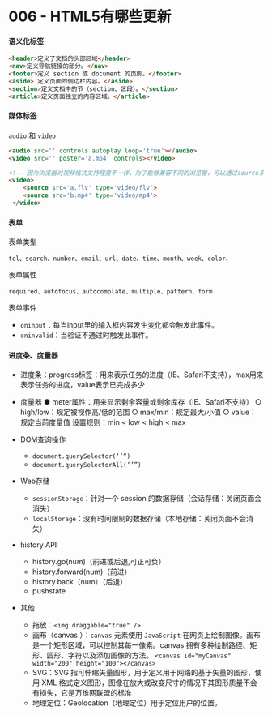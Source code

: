 # 006 - HTML5有哪些更新

#### 语义化标签

```html
<header>定义了文档的头部区域</header>
<nav>定义导航链接的部分。</nav>
<footer>定义 section 或 document 的页脚。</footer>
<aside>	定义页面的侧边栏内容。</aside>
<section>定义文档中的节（section、区段）。</section>
<article>定义页面独立的内容区域。</article>
```

#### 媒体标签

`audio` 和 `video`

```html
<audio src='' controls autoplay loop='true'></audio>
<video src='' poster='a.mp4' controls></video>

<!-- 因为浏览器对视频格式支持程度不一样，为了能够兼容不同的浏览器，可以通过source来指定视频源。 -->
<video>
    <source src='a.flv' type='video/flv'>
    <source src='b.mp4' type='video/mp4'>
 </video>
```

#### 表单

表单类型

`tel、search、number、email、url、date、time、month、week、color、`

表单属性

`required、autofocus、autocomplate、multiple、pattern、form`

表单事件

- `oninput`：每当input里的输入框内容发生变化都会触发此事件。
- `oninvalid`：当验证不通过时触发此事件。

#### 进度条、度量器

- 进度条：progress标签：用来表示任务的进度（IE、Safari不支持），max用来表示任务的进度，value表示已完成多少
- 度量器 ● meter属性：用来显示剩余容量或剩余库存（IE、Safari不支持）
  ○ high/low：规定被视作高/低的范围
  ○ max/min：规定最大/小值
  ○ value：规定当前度量值 设置规则：min < low < high < max

- DOM查询操作

    - `document.querySelector(‘’“)`
    - `document.querySelectorAll(‘’”)`

- Web存储

    - `sessionStorage`：针对一个 session 的数据存储（会话存储：关闭页面会消失）
    - `localStorage`：没有时间限制的数据存储（本地存储：关闭页面不会消失）

- history API

    - history.go(num)（前进或后退,可正可负）
    - history.forward(num)（前进）
    - history.back（num）（后退）
    - pushstate

- 其他

    - 拖放：`<img draggable="true" />`
    - 画布（canvas ）：`canvas` 元素使用 `JavaScript` 在网页上绘制图像。画布是一个矩形区域，可以控制其每一像素。canvas
      拥有多种绘制路径、矩形、圆形、字符以及添加图像的方法。          `<canvas id="myCanvas" width="200" height="100"></canvas>`
    - SVG：SVG 指可伸缩矢量图形，用于定义用于网络的基于矢量的图形，使用 XML 格式定义图形，图像在放大或改变尺寸的情况下其图形质量不会有损失，它是万维网联盟的标准
    - 地理定位：Geolocation（地理定位）用于定位用户的位置。
